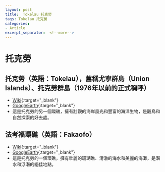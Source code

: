 ```yaml
---
layout: post
title:  Tokelau 托克勞
tags: Tokelau 托克勞 
categories:
- Article
excerpt_separator:  <!--more-->
---
```

# 托克勞

## 托克勞（英語：Tokelau），舊稱尤寧群島（Union Islands）、托克勞群島（1976年以前的正式稱呼）
- [Wiki](https://zh.wikipedia.org/zh-tw/%E6%89%98%E5%85%8B%E5%8A%B3 "Wiki"){:target="_blank"} 
- [GoogleEarth](https://earth.google.com/web/search/Fakaofo+Atoll/@-9.18533193,-171.67836012,-44.08673158a,221083.08193054d,34.99960117y,0h,0t,0r/ "GoogleEarth"){:target="_blank"} 
- 這是托克勞的另一個環礁，擁有壯觀的海岸風光和豐富的海洋生物，是觀鳥和自然探索的好去處。

## 法考福環礁（英語：Fakaofo）
- [Wiki](https://zh.wikipedia.org/zh-tw/%E6%B3%95%E8%80%83%E7%A6%8F%E7%92%B0%E7%A4%81 "Wiki"){:target="_blank"} 
- [GoogleEarth](https://earth.google.com/web/search/Fakaofo+Atoll/@-9.18533193,-171.67836012,-44.08673158a,221083.08193054d,34.99960117y,0h,0t,0r/ "GoogleEarth"){:target="_blank"} 
- 這是托克勞的一個環礁，擁有壯麗的珊瑚礁、清澈的海水和美麗的海灘，是潛水和浮潛的絕佳地點。
